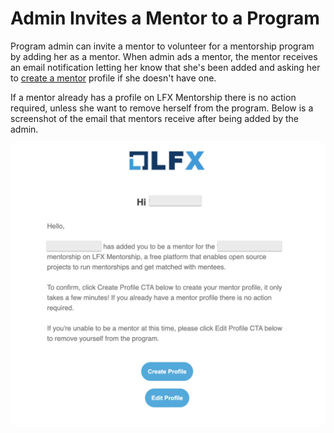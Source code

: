 # Admin Invites a Mentor to a Program

Program admin can invite a mentor to volunteer for a mentorship program by adding her as  a mentor. When admin ads a mentor, the mentor receives an email notification letting her know that she's been added and asking her to [create a mentor](../../mentees/create-a-mentee-profile.md) profile if she doesn't have one.

If a mentor already has a profile on LFX Mentorship there is no action required, unless she want to remove herself from the program. Below is a screenshot of the email that mentors receive after being added by the admin.



![](../../../.gitbook/assets/mentor-invite-email.png)

